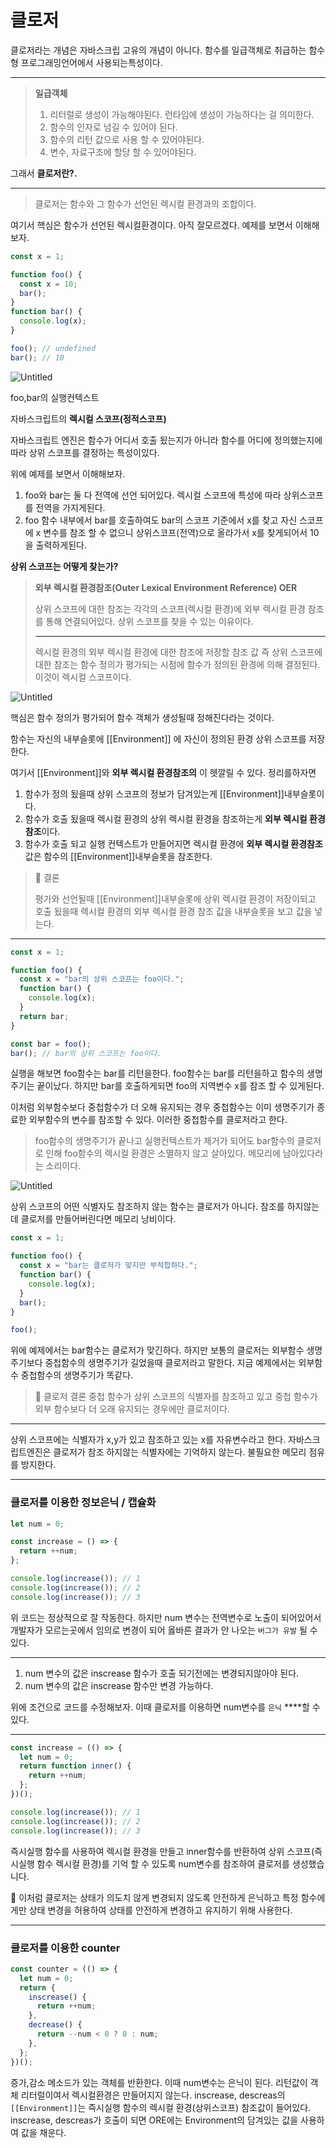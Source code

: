 # 클로저

클로저라는 개념은 자바스크립 고유의 개념이 아니다. 함수를 일급객체로 취급하는 함수형 프로그래밍언어에서 사용되는특성이다.

---

> **일급객체**
>
> 1. 리터럴로 생성이 가능해야된다. 런타임에 생성이 가능하다는 걸 의미한다.
> 2. 함수의 인자로 넘길 수 있어야 된다.
> 3. 함수의 리턴 값으로 사용 할 수 있어야된다.
> 4. 변수, 자료구조에 할당 할 수 있어야된다.

그래서 **클로저란?.**

---

> 클로저는 함수와 그 함수가 선언된 렉시컬 환경과의 조합이다.

여기서 핵심은 함수가 선언된 렉시컬환경이다. 아직 잘모르겠다. 예제를 보면서 이해해보자.

```jsx
const x = 1;

function foo() {
  const x = 10;
  bar();
}
function bar() {
  console.log(x);
}

foo(); // undefined
bar(); // 10
```

![Untitled](https://s3-us-west-2.amazonaws.com/secure.notion-static.com/946a29d7-f5be-4957-b72d-dabba2554f7f/Untitled.png)

foo,bar의 실행컨텍스트

자바스크립트의 **렉시컬 스코프(정적스코프)**

자바스크립트 엔진은 함수가 어디서 호출 됬는지가 아니라 함수를 어디에 정의했는지에 따라 상위 스코프를 결정하는 특성이있다.

위에 예제를 보면서 이해해보자.

1. foo와 bar는 둘 다 전역에 선언 되어있다. 렉시컬 스코프에 특성에 따라 상위스코프를 전역을 가지게된다.
2. foo 함수 내부에서 bar를 호출하여도 bar의 스코프 기준에서 x를 찾고 자신 스코프에 x 변수를 참조 할 수 없으니 상위스코프(전역)으로 올라가서 x를 찾게되어서 10을 출력하게된다.

**상위 스코프는 어떻게 찾는가?**

> **외부 렉시컬 환경참조(Outer Lexical Environment Reference) OER**
>
> 상위 스코프에 대한 참조는 각각의 스코프(렉시컬 환경)에 외부 렉시컬 환경 참조를 통해 연결되어있다. 상위 스코프를 찾을 수 있는 이유이다.
>
> ---
>
> 렉시컬 환경의 외부 렉시컬 환경에 대한 참조에 저장할 참조 값 즉 상위 스코프에 대한 참조는 함수 정의가 평가되는 시점에 함수가 정의된 환경에 의해 결정된다. 이것이 렉시컬 스코프이다.

![Untitled](https://s3-us-west-2.amazonaws.com/secure.notion-static.com/40601b90-08c9-4854-be88-6e6bd3b3e2d3/Untitled.png)

핵심은 함수 정의가 평가되어 함수 객체가 생성될때 정해진다라는 것이다.

함수는 자신의 내부슬롯에 [[Environment]] 에 자신이 정의된 환경 상위 스코프를 저장한다.

여기서 [[Environment]]와 **외부 렉시컬 환경참조의** 이 헷깔릴 수 있다. 정리를하자면

1.  함수가 정의 됬을때 상위 스코프의 정보가 담겨있는게 [[Environment]]내부슬롯이다.
2.  함수가 호출 됬을때 렉시컬 환경의 상위 렉시컬 환경을 참조하는게 **외부 렉시컬 환경참조**이다.
3.  함수가 호출 되고 실행 컨텍스트가 만들어지면 렉시컬 환경에 **외부 렉시컬 환경참조** 값은 함수의 [[Environment]]내부슬롯을 참조한다.

> 📒 결론
>
> 평가와 선언될때 [[Environment]]내부슬롯에 상위 렉시컬 환경이 저장이되고 호출 됬을때 렉시컬 환경의 외부 렉시컬 환경 참조 값을 내부슬롯을 보고 값을 넣는다.

---

```jsx
const x = 1;

function foo() {
  const x = "bar의 상위 스코프는 foo이다.";
  function bar() {
    console.log(x);
  }
  return bar;
}

const bar = foo();
bar(); // bar의 상위 스코프는 foo이다.
```

실행을 해보면 foo함수는 bar를 리턴을한다. foo함수는 bar를 리턴을하고 함수의 생명주기는 끝이났다. 하지만 bar를 호출하게되면 foo의 지역변수 x를 참조 할 수 있게된다.

이처럼 외부함수보다 중첩함수가 더 오해 유지되는 경우 중첩함수는 이미 생명주기가 종료한 외부함수의 변수를 참조할 수 있다. 이러한 중첩함수를 클로저라고 한다.

> foo함수의 생명주기가 끝나고 실행컨텍스트가 제거가 되어도 bar함수의 클로저로 인해 foo함수의 렉시컬 환경은 소멸하지 않고 살아있다. 메모리에 남아있다라는 소리이다.

![Untitled](https://s3-us-west-2.amazonaws.com/secure.notion-static.com/012ffb1f-cc3a-42ba-96d1-db70738e0827/Untitled.png)

상위 스코프의 어떤 식별자도 참조하지 않는 함수는 클로저가 아니다. 참조를 하지않는데 클로저를 만들어버린다면 메모리 낭비이다.

```jsx
const x = 1;

function foo() {
  const x = "bar는 클로저가 맞지만 부적합하다.";
  function bar() {
    console.log(x);
  }
  bar();
}

foo();
```

위에 예제에서는 bar함수는 클로저가 맞긴하다. 하지만 보통의 클로저는 외부함수 생명주기보다 중첩함수의 생명주기가 길었을때 클로저라고 말한다. 지금 예제에서는 외부함수 중첩함수의 생명주기가 똑같다.

> 📒 클로저 결론
> 중첩 함수가 상위 스코프의 식별자를 참조하고 있고 중첩 함수가 외부 함수보다 더 오래 유지되는 경우에만 클로저이다.

---

상위 스코프에는 식별자가 x,y가 있고 참조하고 있는 x를 자유변수라고 한다. 자바스크립트엔진은 클로저가 참조 하지않는 식별자에는 기억하지 않는다. 불필요한 메모리 점유를 방지한다.

---

### 클로저를 이용한 정보은닉 / 캡슐화

```jsx
let num = 0;

const increase = () => {
  return ++num;
};

console.log(increase()); // 1
console.log(increase()); // 2
console.log(increase()); // 3
```

위 코드는 정상적으로 잘 작동한다. 하지만 num 변수는 전역변수로 노출이 되어있어서 개발자가 모르는곳에서 임의로 변경이 되어 옳바른 결과가 안 나오는 `버그가 유발` 될 수 있다.

---

1. num 변수의 값은 inscrease 함수가 호출 되기전에는 변경되지않아야 된다.
2. num 변수의 값은 inscrease 함수만 변경 가능하다.

위에 조건으로 코드를 수정해보자. 이때 클로저를 이용하면 num변수를 `은닉` \*\*\*\*할 수 있다.

---

```jsx
const increase = (() => {
  let num = 0;
  return function inner() {
    return ++num;
  };
})();

console.log(increase()); // 1
console.log(increase()); // 2
console.log(increase()); // 3
```

즉시실행 함수를 사용하여 렉시컬 환경을 만들고 inner함수를 반환하여 상위 스코프(즉시실행 함수 렉시컬 환경)를 기억 할 수 있도록 num변수를 참조하여 클로저를 생성했습니다.

<aside>
📌 이처럼 클로저는 상태가 의도치 않게 변경되지 않도록 안전하게 은닉하고 특정 함수에게만 상태 변경을 허용하여 상태를 안전하게 변경하고 유지하기 위해 사용한다.

</aside>

---

### 클로저를 이용한 counter

```jsx
const counter = (() => {
  let num = 0;
  return {
    inscrease() {
      return ++num;
    },
    decrease() {
      return --num < 0 ? 0 : num;
    },
  };
})();
```

증가,감소 메소드가 있는 객체를 반환한다. 이때 num변수는 은닉이 된다. 리턴값이 객체 리터럴이여서 렉시컬환경은 만들어지지 않는다. inscrease, descreas의 `[[Environment]]`는 즉시실행 함수의 렉시컬 환경(상위스코프) 참조값이 들어있다. inscrease, descreas가 호출이 되면 ORE에는 Environment의 담겨있는 값을 사용하여 값을 채운다.
